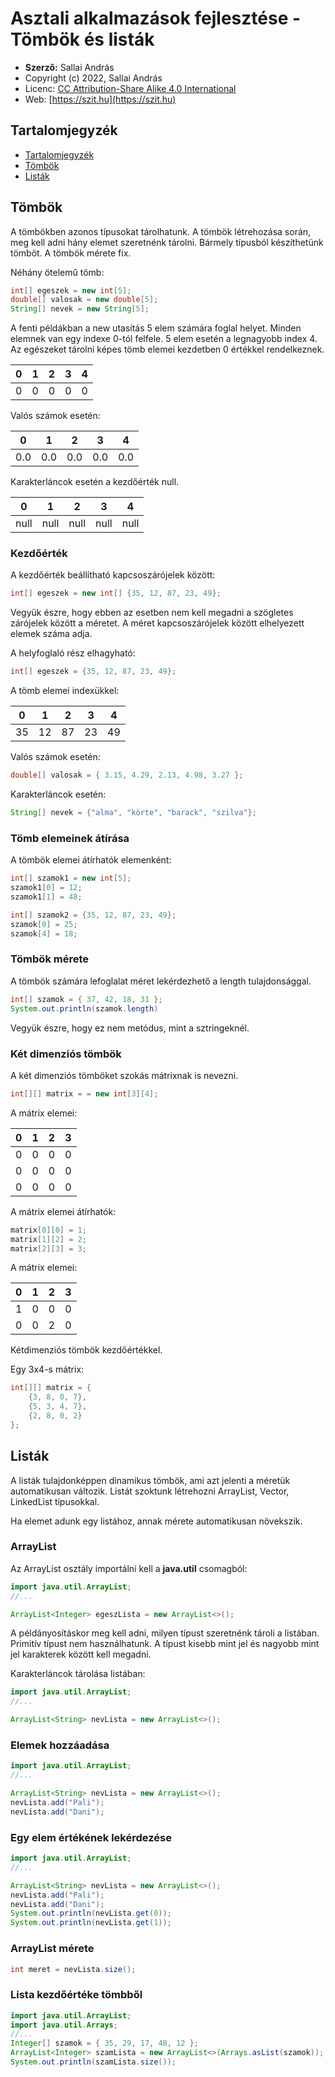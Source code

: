 # Asztali alkalmazások fejlesztése - Tömbök és listák

* **Szerző:** Sallai András
* Copyright (c) 2022, Sallai András
* Licenc: [CC Attribution-Share Alike 4.0 International](https://creativecommons.org/licenses/by-sa/4.0/)
* Web: [https://szit.hu](https://szit.hu)

## Tartalomjegyzék

* [Tartalomjegyzék](#tartalomjegyzék)
* [Tömbök](#tömbök)
* [Listák](#listák)

## Tömbök

A tömbökben azonos típusokat tárolhatunk. A tömbök létrehozása során, meg kell adni hány elemet szeretnénk tárolni. Bármely típusból készíthetünk tömböt. A tömbök mérete fix.

Néhány ötelemű tömb:

```java
int[] egeszek = new int[5];
double[] valosak = new double[5];
String[] nevek = new String[5];
```

A fenti példákban a new utasítás 5 elem számára foglal helyet. Minden elemnek van egy indexe 0-tól felfele. 5 elem esetén a legnagyobb index 4. Az egészeket tárolni képes tömb elemei kezdetben 0 értékkel rendelkeznek.

| 0 | 1 | 2 | 3 | 4 |
|-|-|-|-|-|
| 0 | 0 | 0 | 0 | 0 |

Valós számok esetén:

| 0 | 1 | 2 | 3 | 4 |
|-|-|-|-|-|
| 0.0 | 0.0 | 0.0 | 0.0 | 0.0 |

Karakterláncok esetén a kezdőérték null.

| 0 | 1 | 2 | 3 | 4 |
|-|-|-|-|-|
| null | null | null | null | null |

### Kezdőérték

A kezdőérték beállítható kapcsoszárójelek között:

```java
int[] egeszek = new int[] {35, 12, 87, 23, 49};
```

Vegyük észre, hogy ebben az esetben nem kell megadni a szögletes zárójelek között a méretet. A méret kapcsoszárójelek között elhelyezett elemek száma adja.

A helyfoglaló rész elhagyható:

```java
int[] egeszek = {35, 12, 87, 23, 49};
```

A tömb elemei indexükkel:

| 0 | 1 | 2 | 3 | 4 |
|-|-|-|-|-|
| 35 | 12 | 87 | 23 | 49 |

Valós számok esetén:

```java
double[] valosak = { 3.15, 4.29, 2.13, 4.98, 3.27 };
```

Karakterláncok esetén:

```java
String[] nevek = {"alma", "körte", "barack", "szilva"};
```

### Tömb elemeinek átírása

A tömbök elemei átírhatók elemenként:

```java
int[] szamok1 = new int[5];
szamok1[0] = 12;
szamok1[1] = 48;

int[] szamok2 = {35, 12, 87, 23, 49};
szamok[0] = 25;
szamok[4] = 18;
```

### Tömbök mérete

A tömbök számára lefoglalat méret lekérdezhető a length tulajdonsággal.

```java
int[] szamok = { 37, 42, 18, 31 };
System.out.println(szamok.length)
```

Vegyük észre, hogy ez nem metódus, mint a sztringeknél.

### Két dimenziós tömbök

A két dimenziós tömböket szokás mátrixnak is nevezni.

```java
int[][] matrix = = new int[3][4];
```

A mátrix elemei:

| 0 | 1 | 2 | 3 |
|-|-|-|-|
| 0 | 0 | 0 | 0 |
| 0 | 0 | 0 | 0 |
| 0 | 0 | 0 | 0 |

A mátrix elemei átírhatók:

```java
matrix[0][0] = 1;
matrix[1][2] = 2;
matrix[2][3] = 3;
```

A mátrix elemei:

| 0 | 1 | 2 | 3 |
|-|-|-|-|
| 1 | 0 | 0 | 0 |
| 0 | 0 | 2 | 0 |

Kétdimenziós tömbök kezdőértékkel.

Egy 3x4-s mátrix:

```java
int[][] matrix = {
    {3, 8, 0, 7},
    {5, 3, 4, 7},
    {2, 8, 0, 2}
};
```

## Listák

A listák tulajdonképpen dinamikus tömbök, ami azt jelenti a méretük automatikusan változik. Listát szoktunk létrehozni ArrayList, Vector, LinkedList típusokkal.

Ha elemet adunk egy listához, annak mérete automatikusan növekszik.

### ArrayList

Az ArrayList osztály importálni kell a **java.util** csomagból:

```java
import java.util.ArrayList;
//...

ArrayList<Integer> egeszLista = new ArrayList<>();
```

A példányosításkor meg kell adni, milyen típust szeretnénk tároli a listában. Primitív típust nem használhatunk. A típust kisebb mint jel és nagyobb mint jel karakterek között kell megadni.

Karakterláncok tárolása listában:

```java
import java.util.ArrayList;
//...

ArrayList<String> nevLista = new ArrayList<>();
```

### Elemek hozzáadása

```java
import java.util.ArrayList;
//...

ArrayList<String> nevLista = new ArrayList<>();
nevLista.add("Pali");
nevLista.add("Dani");
```

### Egy elem értékének lekérdezése

```java
import java.util.ArrayList;
//...

ArrayList<String> nevLista = new ArrayList<>();
nevLista.add("Pali");
nevLista.add("Dani");
System.out.println(nevLista.get(0));
System.out.println(nevLista.get(1));
```

### ArrayList mérete

```java
int meret = nevLista.size();
```

### Lista kezdőértéke tömbből

```java
import java.util.ArrayList;
import java.util.Arrays;
//...
Integer[] szamok = { 35, 29, 17, 48, 12 };
ArrayList<Integer> szamLista = new ArrayList<>(Arrays.asList(szamok));
System.out.println(szamLista.size());
```
